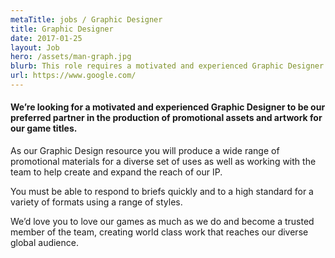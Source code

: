 ```yaml
---
metaTitle: jobs / Graphic Designer
title: Graphic Designer
date: 2017-01-25
layout: Job
hero: /assets/man-graph.jpg
blurb: This role requires a motivated and experienced Graphic Designer to help create promotional assets and artwork for our game titles.
url: https://www.google.com/
---
```


#### We’re looking for a motivated and experienced Graphic Designer to be our preferred partner in the production of promotional assets and artwork for our game titles.

As our Graphic Design resource you will produce a wide range of promotional materials for a diverse set of uses as well as working with the team to help create and expand the reach of our IP.

You must be able to respond to briefs quickly and to a high standard for a variety of formats using a range of styles.

We’d love you to love our games as much as we do and become a trusted member of the team, creating world class work that reaches our diverse global audience.

